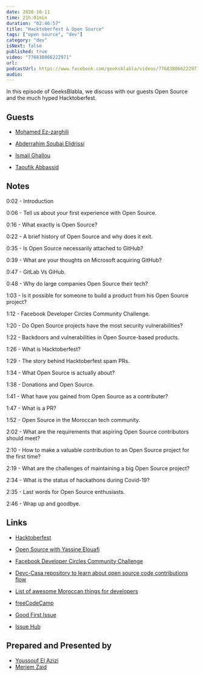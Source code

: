 ```yaml
---
date: 2020-10-11
time: 21h:01min
duration: "02:46:57"
title: "Hacktoberfest & Open Source"
tags: ["open source", "dev"]
category: "dev"
isNext: false
published: true
video: "776838066222971"
url:
podcastUrl: https://www.facebook.com/geeksblabla/videos/776838066222971
audio:
---
```


In this episode of GeeksBlabla, we discuss with our guests Open Source and the much hyped Hacktoberfest.

## Guests

- [Mohamed Ez-zarghili](https://www.facebook.com/mohamed.ezzarghili)

- [Abderrahim Soubai Elidrissi](https://www.facebook.com/zizwar0nline)

- [Ismail Ghallou](https://twitter.com/smakosh)

- [Taoufik Abbassid](https://twitter.com/taoufikabbassid)

## Notes

0:02 - Introduction

0:06 - Tell us about your first experience with Open Source.

0:16 - What exactly is Open Source?

0:22 - A brief history of Open Source and why does it exit.

0:35 - Is Open Source necessarily attached to GitHub?

0:39 - What are your thoughts on Microsoft acquiring GitHub?

0:47 - GitLab Vs GiHub.

0:48 - Why do large companies Open Source their tech?

1:03 - Is it possible for someone to build a product from his Open Source project?

1:12 - Facebook Developer Circles Community Challenge.

1:20 - Do Open Source projects have the most security vulnerabilities?

1:22 - Backdoors and vulnerabilities in Open Source-based products.

1:26 - What is Hacktoberfest?

1:29 - The story behind Hacktoberfest spam PRs.

1:34 - What Open Source is actually about?

1:38 - Donations and Open Source.

1:41 - What have you gained from Open Source as a contributer?

1:47 - What is a PR?

1:52 - Open Source in the Moroccan tech community.

2:02 - What are the requirements that aspiring Open Source contributors should meet?

2:10 - How to make a valuable contribution to an Open Source project for the first time?

2:19 - What are the challenges of maintaining a big Open Source project?

2:34 - What is the status of hackathons during Covid-19?

2:35 - Last words for Open Source enthusiasts.

2:46 - Wrap up and goodbye.

## Links

- [Hacktoberfest](https://hacktoberfest.digitalocean.com/)

- [Open Source with Yassine Elouafi](https://geeksblabla.com/blablas/open-source-with-yassine-elouafi)

- [Facebook Developer Circles Community Challenge](https://developercircles2020.devpost.com/)

- [Devc-Casa repository to learn about open source code contributions flow](https://github.com/DevC-Casa/devc-casa-hacktoberfest)

- [List of awesome Moroccan things for developers](https://github.com/DevC-Casa/awesome-morocco)

- [freeCodeCamp](https://www.freecodecamp.org/)

- [Good First Issue](https://goodfirstissue.dev/)

- [Issue Hub](http://issuehub.io/)

## Prepared and Presented by

- [Youssouf El Azizi](https://elazizi.com/)
- [Meriem Zaid](https://www.facebook.com/MeriemZaid)
